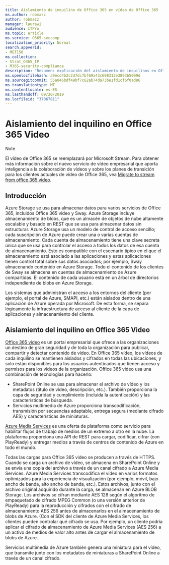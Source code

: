 ```yaml
---
title: Aislamiento de inquilino de Office 365 en vídeo de Office 365
ms.author: robmazz
author: robmazz
manager: laurawi
audience: ITPro
ms.topic: article
ms.service: O365-seccomp
localization_priority: Normal
search.appverid:
- MET150
ms.collection:
- Strat_O365_IP
- M365-security-compliance
description: 'Resumen: explicación del aislamiento de inquilinos en Office 365 video.'
ms.openlocfilehash: a9ecd4b2c2d7dc7bf69a43c608312e3893b5009d
ms.sourcegitcommit: 55a046bdf49bf7c62ab74da73be1fd1cf6f0ad86
ms.translationtype: MT
ms.contentlocale: es-ES
ms.lasthandoff: 09/20/2019
ms.locfileid: "37067811"
---
```

# <a name="tenant-isolation-in-office-365-video"></a>Aislamiento del inquilino en Office 365 Video

> [!NOTE]
> El vídeo de Office 365 se reemplazará por Microsoft Stream. Para obtener más información sobre el nuevo servicio de vídeo empresarial que aporta inteligencia a la colaboración de vídeos y sobre los planes de transición para los clientes actuales de vídeo de Office 365, vea [Migrate to stream from office 365 video](https://docs.microsoft.com/stream/).

## <a name="introduction"></a>Introducción
Azure Storage se usa para almacenar datos para varios servicios de Office 365, incluidos Office 365 video y Sway. Azure Storage incluye almacenamiento de blobs, que es un almacén de objetos de nube altamente escalable y basado en REST que se usa para almacenar datos sin estructurar. Azure Storage usa un modelo de control de acceso sencillo; cada suscripción de Azure puede crear una o varias cuentas de almacenamiento. Cada cuenta de almacenamiento tiene una clave secreta única que se usa para controlar el acceso a todos los datos de esa cuenta de almacenamiento. Esto es compatible con el escenario típico en el que el almacenamiento está asociado a las aplicaciones y estas aplicaciones tienen control total sobre sus datos asociados; por ejemplo, Sway almacenando contenido en Azure Storage. Todo el contenido de los clientes de Sway se almacena en cuentas de almacenamiento de Azure compartidas. El contenido de cada usuario está en un árbol de directorios independiente de blobs en Azure Storage.

Los sistemas que administran el acceso a los entornos del cliente (por ejemplo, el portal de Azure, SMAPI, etc.) están aislados dentro de una aplicación de Azure operada por Microsoft. De esta forma, se separa lógicamente la infraestructura de acceso al cliente de la capa de aplicaciones y almacenamiento del cliente.

## <a name="tenant-isolation-in-office-365-video"></a>Aislamiento del inquilino en Office 365 Video
[Office 365 video](https://support.office.com/article/Meet-Office-365-Video-ca1cc1a9-a615-46e1-b6a3-40dbd99939a6) es un portal empresarial que ofrece a las organizaciones un destino de gran seguridad y de toda la organización para publicar, compartir y detectar contenido de vídeo. En Office 365 vídeo, los vídeos de cada inquilino se mantienen aislados y cifrados en todas las ubicaciones, y solo están disponibles para los usuarios autenticados que tienen acceso y permisos para los vídeos de la organización. Office 365 video usa una combinación de tecnologías para hacerlo:
- SharePoint Online se usa para almacenar el archivo de vídeo y los metadatos (título de vídeo, descripción, etc.). También proporciona la capa de seguridad y cumplimiento (incluida la autenticación) y las características de búsqueda.
- Servicios multimedia de Azure proporciona transcodificación, transmisión por secuencias adaptable, entrega segura (mediante cifrado AES) y características de miniaturas.

[Azure Media Services](https://azure.microsoft.com/services/media-services/) es una oferta de plataforma como servicio para habilitar flujos de trabajo de medios de un extremo a otro en la nube. La plataforma proporciona una API de REST para cargar, codificar, cifrar (con PlayReady) y entregar medios a través de centros de contenido de Azure en todo el mundo.

Todas las cargas para Office 365 video se producen a través de HTTPS. Cuando se carga un archivo de vídeo, se almacena en SharePoint Online y se envía una copia del archivo a través de un canal cifrado a Azure Media Services. Azure Media Services transcodifica el vídeo en varios formatos optimizados para la experiencia de visualización (por ejemplo, móvil, bajo ancho de banda, alto ancho de banda, etc.). Estos archivos, junto con el archivo original adquirido durante la carga, se almacenan en Azure BLOB Storage. Los archivos se cifran mediante AES 128 según el algoritmo de empaquetado de cifrado MPEG Common (o una versión anterior de PlayReady) para la reproducción y cifrados con el cifrado de almacenamiento AES 256 antes de almacenarlos en el almacenamiento de blobs de Azure. (Con el SDK del cliente de Azure Media Services, los clientes pueden controlar qué cifrado se usa. Por ejemplo, un cliente podría aplicar el cifrado de almacenamiento de Azure Media Services (AES 256) a un activo de medios de valor alto antes de cargar el almacenamiento de blobs de Azure.

Servicios multimedia de Azure también genera una miniatura para el vídeo, que transmite junto con los metadatos de miniaturas a SharePoint Online a través de un canal cifrado.
